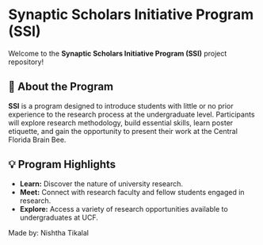 # Synaptic Scholars Initiative Program (SSI)

Welcome to the **Synaptic Scholars Initiative Program (SSI)** project repository!

## 🌟 About the Program

**SSI** is a program designed to introduce students with little or no prior experience to the research process at the undergraduate level. Participants will explore research methodology, build essential skills, learn poster etiquette, and gain the opportunity to present their work at the Central Florida Brain Bee.

## 💡 Program Highlights

- **Learn:** Discover the nature of university research.
- **Meet:** Connect with research faculty and fellow students engaged in research.
- **Explore:** Access a variety of research opportunities available to undergraduates at UCF.

Made by: Nishtha Tikalal
